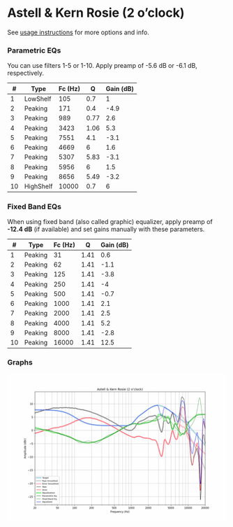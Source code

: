 # Astell & Kern Rosie (2 o’clock)
See [usage instructions](https://github.com/jaakkopasanen/AutoEq#usage) for more options and info.

### Parametric EQs
You can use filters 1-5 or 1-10. Apply preamp of -5.6 dB or -6.1 dB, respectively.

|   # | Type      |   Fc (Hz) |    Q |   Gain (dB) |
|-----|-----------|-----------|------|-------------|
|   1 | LowShelf  |       105 | 0.7  |         1   |
|   2 | Peaking   |       171 | 0.4  |        -4.9 |
|   3 | Peaking   |       989 | 0.77 |         2.6 |
|   4 | Peaking   |      3423 | 1.06 |         5.3 |
|   5 | Peaking   |      7551 | 4.1  |        -3.1 |
|   6 | Peaking   |      4669 | 6    |         1.6 |
|   7 | Peaking   |      5307 | 5.83 |        -3.1 |
|   8 | Peaking   |      5956 | 6    |         1.5 |
|   9 | Peaking   |      8656 | 5.49 |        -3.2 |
|  10 | HighShelf |     10000 | 0.7  |         6   |

### Fixed Band EQs
When using fixed band (also called graphic) equalizer, apply preamp of **-12.4 dB** (if available) and set gains manually with these parameters.

|   # | Type    |   Fc (Hz) |    Q |   Gain (dB) |
|-----|---------|-----------|------|-------------|
|   1 | Peaking |        31 | 1.41 |         0.6 |
|   2 | Peaking |        62 | 1.41 |        -1.1 |
|   3 | Peaking |       125 | 1.41 |        -3.8 |
|   4 | Peaking |       250 | 1.41 |        -4   |
|   5 | Peaking |       500 | 1.41 |        -0.7 |
|   6 | Peaking |      1000 | 1.41 |         2.1 |
|   7 | Peaking |      2000 | 1.41 |         2.5 |
|   8 | Peaking |      4000 | 1.41 |         5.2 |
|   9 | Peaking |      8000 | 1.41 |        -2.8 |
|  10 | Peaking |     16000 | 1.41 |        12.5 |

### Graphs
![](./Astell%20&%20Kern%20Rosie%20(2%20o%E2%80%99clock).png)
